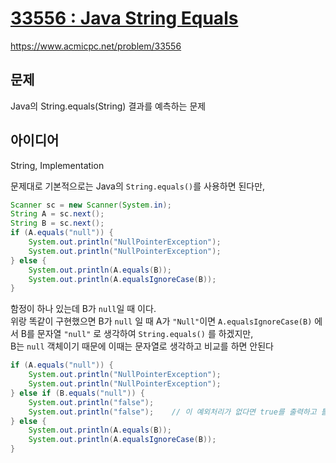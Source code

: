 # [33556 : Java String Equals](https://www.acmicpc.net/problem/33556)
https://www.acmicpc.net/problem/33556

## 문제
Java의 String.equals(String) 결과를 예측하는 문제

## 아이디어
String, Implementation

문제대로 기본적으로는 Java의 `String.equals()`를 사용하면 된다만,
```java
Scanner sc = new Scanner(System.in);
String A = sc.next();
String B = sc.next();
if (A.equals("null")) {
    System.out.println("NullPointerException");
    System.out.println("NullPointerException");
} else {
    System.out.println(A.equals(B));
    System.out.println(A.equalsIgnoreCase(B));
}
```
함정이 하나 있는데 B가 `null`일 때 이다.  
위랑 똑같이 구현했으면 B가 `null` 일 때 A가 `"Null"`이면 `A.equalsIgnoreCase(B)` 에서 B를 문자열 `"null"` 로 생각하여 `String.equals()` 를 하겠지만,  
B는 `null` 객체이기 때문에 이때는 문자열로 생각하고 비교를 하면 안된다
```java
if (A.equals("null")) {
    System.out.println("NullPointerException");
    System.out.println("NullPointerException");
} else if (B.equals("null")) {
    System.out.println("false");
    System.out.println("false");    // 이 예외처리가 없다면 true를 출력하고 틀리게 될 것
} else {
    System.out.println(A.equals(B));
    System.out.println(A.equalsIgnoreCase(B));
}
```